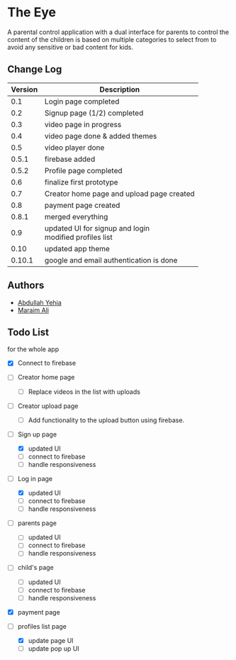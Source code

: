 # The Eye

A parental control application with a dual interface for parents to control
the content of the children is based on multiple categories to select from
to avoid any sensitive or bad content for kids.

## Change Log

| Version | Description                                                 |
|---------|-------------------------------------------------------------|
| 0.1     | Login page completed                                        |
| 0.2     | Signup page (1/2) completed                                 |
| 0.3     | video page in progress                                      |
| 0.4     | video page done & added themes                              |
| 0.5     | video player done                                           |
| 0.5.1   | firebase added                                              |
| 0.5.2   | Profile page completed                                      |
| 0.6     | finalize first prototype                                    |
| 0.7     | Creator home page and upload page created                   |
| 0.8     | payment page created                                        |
| 0.8.1   | merged everything                                           |
| 0.9     | updated UI for signup and login<br/> modified profiles list |
| 0.10    | updated app theme                                           |
| 0.10.1  | google and email authentication is done                     |

## Authors

- [Abdullah Yehia](https://github.com/A-Yehia19)
- [Maraim Ali](https://github.com/mariam2001)

## Todo List

for the whole app
- [x] Connect to firebase

- [ ] Creator home page
  - [ ] Replace videos in the list with uploads 
- [ ] Creator upload page
  - [ ] Add functionality to the upload button using firebase.
- [ ] Sign up page
  - [x] updated UI
  - [ ] connect to firebase
  - [ ] handle responsiveness
- [ ] Log in page
  - [x] updated UI
  - [ ] connect to firebase
  - [ ] handle responsiveness
- [ ] parents page
  - [ ] updated UI
  - [ ] connect to firebase
  - [ ] handle responsiveness
- [ ] child's page
  - [ ] updated UI
  - [ ] connect to firebase
  - [ ] handle responsiveness
- [x] payment page
- [ ] profiles list page
  - [x] update page UI
  - [ ] update pop up UI

